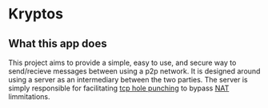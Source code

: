 # Kryptos


## What this app does

This project aims to provide a simple, easy to use, and secure way to send/recieve messages between using a p2p network. It is designed around using a server as an intermediary between the two parties. The server is simply responsible for facilitating [tcp hole punching](https://en.wikipedia.org/wiki/TCP_hole_punching) to bypass [NAT](https://en.wikipedia.org/wiki/Network_address_translation) limmitations.

